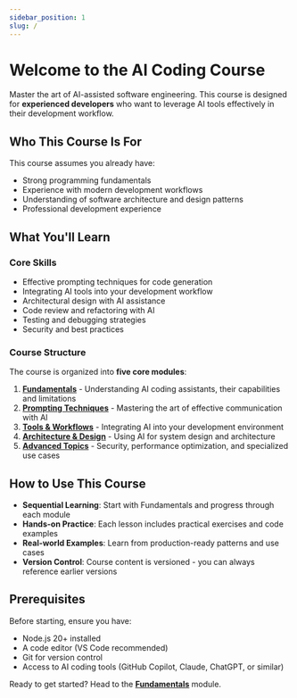 ```yaml
---
sidebar_position: 1
slug: /
---
```


# Welcome to the AI Coding Course

Master the art of AI-assisted software engineering. This course is designed for **experienced developers** who want to leverage AI tools effectively in their development workflow.

## Who This Course Is For

This course assumes you already have:

- Strong programming fundamentals
- Experience with modern development workflows
- Understanding of software architecture and design patterns
- Professional development experience

## What You'll Learn

### Core Skills

- Effective prompting techniques for code generation
- Integrating AI tools into your development workflow
- Architectural design with AI assistance
- Code review and refactoring with AI
- Testing and debugging strategies
- Security and best practices

### Course Structure

The course is organized into **five core modules**:

1. **[Fundamentals](/docs/fundamentals/)** - Understanding AI coding assistants, their capabilities and limitations
2. **[Prompting Techniques](/docs/prompting-techniques/)** - Mastering the art of effective communication with AI
3. **[Tools & Workflows](/docs/tools-and-workflows/)** - Integrating AI into your development environment
4. **[Architecture & Design](/docs/architecture-design/)** - Using AI for system design and architecture
5. **[Advanced Topics](/docs/advanced-topics/)** - Security, performance optimization, and specialized use cases

## How to Use This Course

- **Sequential Learning**: Start with Fundamentals and progress through each module
- **Hands-on Practice**: Each lesson includes practical exercises and code examples
- **Real-world Examples**: Learn from production-ready patterns and use cases
- **Version Control**: Course content is versioned - you can always reference earlier versions

## Prerequisites

Before starting, ensure you have:

- Node.js 20+ installed
- A code editor (VS Code recommended)
- Git for version control
- Access to AI coding tools (GitHub Copilot, Claude, ChatGPT, or similar)

Ready to get started? Head to the **[Fundamentals](/docs/fundamentals/)** module.
